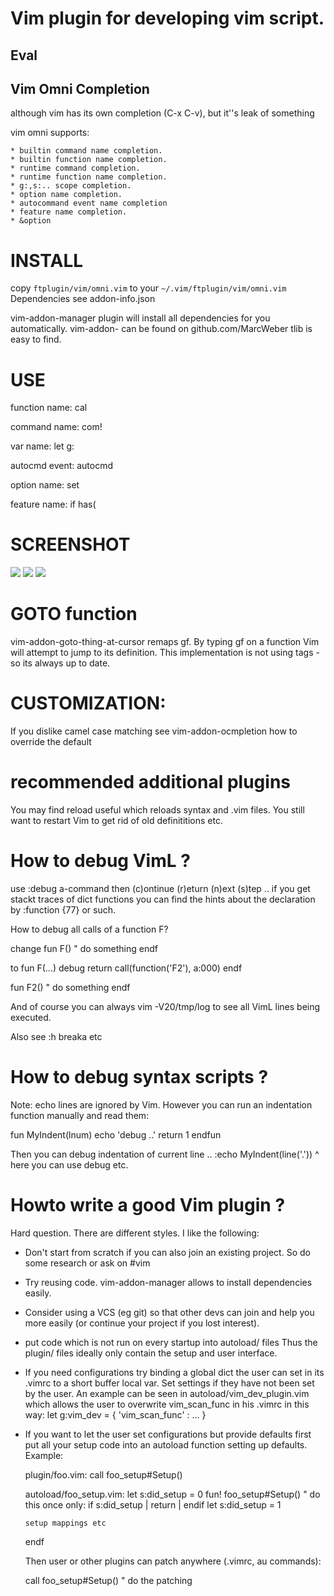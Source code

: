 
# Vim plugin for developing vim script.


## Eval
    
## Vim Omni Completion

although vim has its own completion (C-x C-v), but it''s leak of something

vim omni supports:

    * builtin command name completion.
    * builtin function name completion.
    * runtime command completion.
    * runtime function name completion.
    * g:,s:.. scope completion.
    * option name completion.
    * autocommand event name completion
    * feature name completion.
    * &option


INSTALL
=======

copy `ftplugin/vim/omni.vim` to your `~/.vim/ftplugin/vim/omni.vim`
Dependencies see addon-info.json

vim-addon-manager plugin will install all dependencies for you automatically.
vim-addon- can be found on github.com/MarcWeber tlib is easy to find.


USE
======

function name:
    cal <C-x><C-o>

command name:
    com! <C-x><C-o>

var name:
    let g:<C-x><C-o>

autocmd event:
    autocmd <C-x><C-o>

option name:
    set <C-x><C-o>

feature name:
    if has(<C-x><C-o>

SCREENSHOT
==========

![](http://cloud.github.com/downloads/c9s/vimomni.vim/Screen_shot_2010-01-10_at_10.44.58_AM.png)
![](http://cloud.github.com/downloads/c9s/vimomni.vim/Screen_shot_2010-01-10_at_10.44.45_AM.png)
![](http://cloud.github.com/downloads/c9s/vimomni.vim/Screen_shot_2010-01-10_at_10.44.30_AM.png)

GOTO function
============
vim-addon-goto-thing-at-cursor remaps gf. By typing gf on a function Vim will
attempt to jump to its definition. This implementation is not using tags - so
its always up to date.


CUSTOMIZATION:
===============
If you dislike camel case matching see vim-addon-ocmpletion how to override the default

recommended additional plugins
==============================
You may find reload useful which reloads syntax and .vim files.
You still want to restart Vim to get rid of old definititions etc.

How to debug VimL ?
===================
use :debug a-command then (c)ontinue (r)eturn (n)ext (s)tep ..
if you get stackt traces of dict functions you can find the hints about the
declaration by :function {77} or such.

How to debug all calls of a function F?

change
fun F()
  " do something
endf

to 
fun F(...)
  debug return call(function('F2'), a:000)
endf

fun F2()
  " do something
endf

And of course you can always vim -V20/tmp/log to see all VimL lines being
executed.

Also see :h breaka etc

How to debug syntax scripts ?
=============================

Note: echo lines are ignored by Vim. However you can run an indentation
function manually and read them:

fun MyIndent(lnum)
  echo 'debug ..'
  return 1
endfun

Then you can debug indentation of current line ..
:echo MyIndent(line('.'))
^ here you can use debug etc.

Howto write a good Vim plugin ?
===============================
Hard question. There are different styles. I like the following:

- Don't start from scratch if you can also join an existing project.
  So do some research or ask on #vim

- Try reusing code. vim-addon-manager allows to install dependencies easily.

- Consider using a VCS (eg git) so that other devs can join and help you more
  easily (or continue your project if you lost interest).

- put code which is not run on every startup into autoload/ files
  Thus the plugin/ files ideally only contain the setup and user interface.

- If you need configurations try binding a global dict the user can set in its
  .vimrc to a short buffer local var. Set settings if they have not been set by
  the user. An example can be seen in autoload/vim_dev_plugin.vim which allows
  the user to overwrite vim_scan_func in his .vimrc in this way:
  let g:vim_dev = { 'vim_scan_func' : ... }

- If you want to let the user set configurations but provide defaults first
  put all your setup code into an autoload function setting up defaults. Example:

  plugin/foo.vim:
    call foo_setup#Setup()

  autoload/foo_setup.vim:
    let s:did_setup = 0
    fun! foo_setup#Setup()
      " do this once only:
      if s:did_setup | return | endif
      let s:did_setup = 1

      setup mappings etc
    endf


  Then user or other plugins can patch anywhere (.vimrc, au commands):

  call foo_setup#Setup()
  " do the patching
